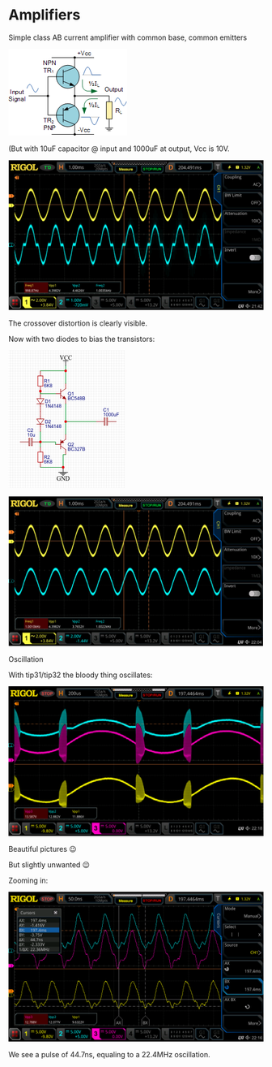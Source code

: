 # Amplifiers

Simple class AB current amplifier with common base, common emitters

![](image-20211207-205540.png)

(But with 10uF capacitor @ input and 1000uF at output, Vcc is 10V.

![](image-20211207-204727.png)

The crossover distortion is clearly visible.

Now with two diodes to bias the transistors:

![](image-20211207-212325.png)

![](image-20211207-210917.png)

Oscillation

With tip31/tip32 the bloody thing oscillates:

![](image-20211213-212251.png)

Beautiful pictures :wink:

 But slightly unwanted :wink:

Zooming in:

![](image-20211213-212200.png)

We see a pulse of 44.7ns, equaling to a 22.4MHz oscillation.
